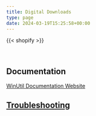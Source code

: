 ```yaml
---
title: Digital Downloads
type: page
date: 2024-03-19T15:25:58+00:00
---
```

{{< shopify >}}

<br>

## Documentation

[WinUtil Documentation Website](https://christitustech.github.io/winutil/)

## [Troubleshooting](https://cttstore.com/pages/troubleshooting)

